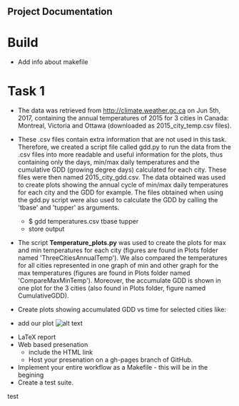 ## Project Documentation

# Build
* Add info about makefile

# Task 1
* The data was retrieved from http://climate.weather.gc.ca on Jun 5th, 2017, containing the annual temperatures of 2015 for 3 cities in Canada: Montreal, Victoria and Ottawa (downloaded as 2015_city_temp.csv files).
* These .csv files contain extra information that are not used in this task. Therefore, we created a script file called gdd.py to run the data from the .csv files into more readable and useful information for the plots, thus containing only the days, min/max daily temperatures and the cumulative GDD (growing degree days) calculated for each city. These files were then named 2015_city_gdd.csv. The data obtained was used to create plots showing the annual cycle of min/max daily temperatures for each city and the GDD for example. The files obtained when using the gdd.py script were also used to calculate the GDD by calling the 'tbase' and 'tupper' as arguments. 
  * $ gdd temperatures.csv tbase tupper
  * store output
* The script **Temperature_plots.py** was used to create the plots for max and min temperatures for each city (figures are found in Plots folder named 'ThreeCitiesAnnualTemp'). We also compared the temperatures for all cities represented in one graph of min and other graph for the max temperatures (figures are found in Plots folder named 'CompareMaxMinTemp'). Moreover, the accumulate GDD is shown in one plot for the 3 cities (also found in Plots folder, figure named CumulativeGDD).

* Create plots showing accumulated GDD vs time for selected cities like: 
- add our plot
![alt text](http://www.greatnorthwestwine.com/wp-content/uploads/2016/09/walla-walla-valley-gdd-9-1-16.jpg)
* LaTeX report
* Web based presenation
  * include the HTML link
  * Host your presenation on a gh-pages branch of GitHub.
* Implement your entire workflow as a Makefile - this will be in the begining 
* Create a test suite.

test
